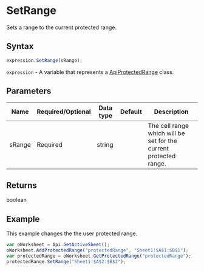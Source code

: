 # SetRange

Sets a range to the current protected range.

## Syntax

```javascript
expression.SetRange(sRange);
```

`expression` - A variable that represents a [ApiProtectedRange](../ApiProtectedRange.md) class.

## Parameters

| **Name** | **Required/Optional** | **Data type** | **Default** | **Description** |
| ------------- | ------------- | ------------- | ------------- | ------------- |
| sRange | Required | string |  | The cell range which will be set for the current protected range. |

## Returns

boolean

## Example

This example changes the the user protected range.

```javascript editor-xlsx
var oWorksheet = Api.GetActiveSheet();
oWorksheet.AddProtectedRange("protectedRange", "Sheet1!$A$1:$B$1");
var protectedRange = oWorksheet.GetProtectedRange("protectedRange");
protectedRange.SetRange("Sheet1!$A$2:$B$2");
```
